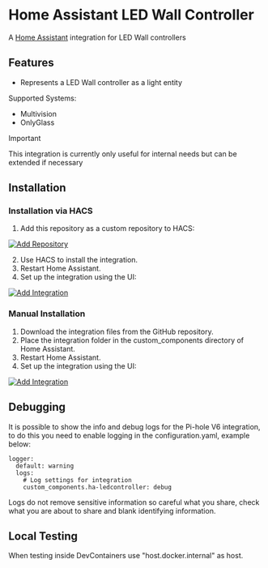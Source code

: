# Home Assistant LED Wall Controller

A [Home Assistant](https://www.home-assistant.io/) integration for LED Wall controllers

## Features

- Represents a LED Wall controller as a light entity

Supported Systems:

- Multivision
- OnlyGlass

> [!important]
> This integration is currently only useful for internal needs but can be extended if necessary

## Installation

### Installation via HACS

1. Add this repository as a custom repository to HACS:

[![Add Repository](https://my.home-assistant.io/badges/hacs_repository.svg)](https://my.home-assistant.io/redirect/hacs_repository/?owner=intermediateengineering&repository=ledwallcontroller&category=Integration)

2. Use HACS to install the integration.
3. Restart Home Assistant.
4. Set up the integration using the UI:

[![Add Integration](https://my.home-assistant.io/badges/config_flow_start.svg)](https://my.home-assistant.io/redirect/config_flow_start/?domain=ha-ledcontroller)


### Manual Installation

1. Download the integration files from the GitHub repository.
2. Place the integration folder in the custom_components directory of Home Assistant.
3. Restart Home Assistant.
4. Set up the integration using the UI:

[![Add Integration](https://my.home-assistant.io/badges/config_flow_start.svg)](https://my.home-assistant.io/redirect/config_flow_start/?domain=ha-ledcontroller)

## Debugging

It is possible to show the info and debug logs for the Pi-hole V6 integration, to do this you need to enable logging in the configuration.yaml, example below:

```
logger:
  default: warning
  logs:
    # Log settings for integration
    custom_components.ha-ledcontroller: debug
```

Logs do not remove sensitive information so careful what you share, check what you are about to share and blank identifying information.

## Local Testing

When testing inside DevContainers use "host.docker.internal" as host.


